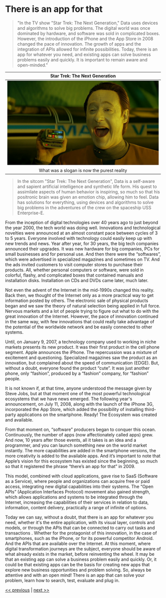 # There is an app for that

>"In the TV show "Star Trek: The Next Generation," Data uses devices and algorithms to solve big problems. The digital world was once dominated by hardware, and software was sold in complicated boxes. However, the introduction of the iPhone and the App Store in 2008 changed the pace of innovation. The growth of apps and the integration of APIs allowed for infinite possibilities. Today, there is an app for whatever you need, and existing apps can solve business problems easily and quickly. It is important to remain aware and open-minded."

| Star Trek: The Next Generation |
| :---: |
|![](../../images/there_is_an_app_for_that.png)|
|What was a slogan is now the purest reality|

>In the sitcom "Star Trek: The Next Generation", Data is a self-aware and sapient artificial intelligence and synthetic life form. His quest to assimilate aspects of human behavior is inspiring, so much so that his positronic brain was given an emotion chip, allowing him to feel. Data has solutions for everything, using devices and algorithms to solve big problems in the adventures of the crew on the spaceship USS Enterprise-E.

From the inception of digital technologies over 40 years ago to just beyond the year 2000, the tech world was doing well. Innovations and technological novelties were announced at an almost constant pace between cycles of 3 to 5 years. Everyone involved with technology could easily keep up with new trends and news. Year after year, for 30 years, the big tech companies announced their upgrades. It was new hardware for big companies, PCs for small businesses and for personal use. And then there were the “softwares”, which were advertised in specialized magazines and sometimes on TV. And the ads invited customers to visit computer stores to purchase their products. All, whether personal computers or software, were sold in colorful, flashy, and complicated boxes that contained manuals and installation disks. Installation on CDs and DVDs came later, much later.

Not even the advent of the Internet in the mid-1990s changed this reality. Back then, we thought of the Internet only as a more practical way to get information posted by others. The electronic sale of physical products began and we saw the theory of natural selection being applied in full force. Nervous markets and a lot of people trying to figure out what to do with the great innovation of the Internet. However, the pace of innovation continued in the same way, with few innovations that could really take advantage of the potential of the worldwide network and be easily connected to other systems.

Until, on January 9, 2007, a technology company used to working in niche markets presents its new product. It was their first product in the cell phone segment. Apple announces the iPhone. The repercussion was a mixture of excitement and questioning. Specialized magazines saw the product as an innovation, but complained about the speed of communication (EDGE). But, without a doubt, everyone found the product “cute”. It was just another phone, only “fashion”, produced by a “fashion” company, for “fashion” people.

It is not known if, at that time, anyone understood the message given by Steve Jobs, but at that moment one of the most powerful technological ecosystems that we have news emerged. The following year's announcement, on July 11, 2008, along with the launch of the iPhone 3G, incorporated the App Store, which added the possibility of installing third-party applications on the smartphone. Ready! The Ecosystem was created and available.

From that moment on, “software” producers began to conquer this ocean. Continuously, the number of apps (now affectionately called apps) grew. And now, 10 years after those events, all it takes is an idea and a programmer, and you can launch something new on the world market instantly. The more capabilities are added in the smartphone versions, the more creativity is added to the available apps. And it’s important to note that Apple’s vision for this ecosystem has existed since the beginning, so much so that it registered the phrase “there’s an app for that” in 2009.

This model, combined with cloud applications, gave rise to SaaS (Software as a Service), where people and organizations can acquire free or paid access, integrating new digital capabilities into their systems. The “Open APIs” (Application Interfaces Protocol) movement also gained strength, which allows applications and systems to be integrated through the Internet, increasing the capabilities of their services in relation to data, information, content delivery, practically a range of infinite of options.

Today we can say, without a doubt, that there is an app for whatever you need, whether it's the entire application, with its visual layer, controls and models, or through the APIs that can be connected to carry out tasks and transactions . Whether for the protagonist of this innovation, in the case of smartphones, such as the iPhone, or for its powerful competitor Android. And the APIs that are available over the Internet. At this moment, where digital transformation journeys are the subject, everyone should be aware of what already exists in the market, before reinventing the wheel. It may be that an existing app can solve a business problem easily and quickly. Or, it could be that existing apps can be the basis for creating new apps that explore new business opportunities and problem solving. So, always be attentive and with an open mind! There is an app that can solve your problem, learn how to search, test, evaluate and plug in.

[<< previous](6-simple_is_safer.md) | [next >>](8-the_blockchain_fungibility.md)
